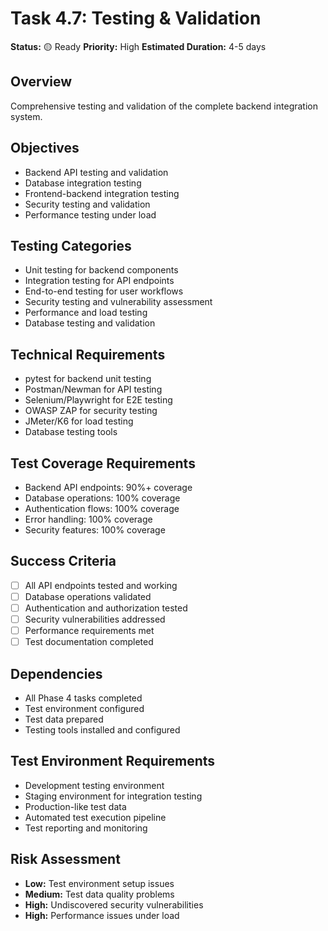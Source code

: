 # Task 4.7: Testing & Validation

**Status:** 🟡 Ready
**Priority:** High
**Estimated Duration:** 4-5 days

## Overview
Comprehensive testing and validation of the complete backend integration system.

## Objectives
- Backend API testing and validation
- Database integration testing
- Frontend-backend integration testing
- Security testing and validation
- Performance testing under load

## Testing Categories
- Unit testing for backend components
- Integration testing for API endpoints
- End-to-end testing for user workflows
- Security testing and vulnerability assessment
- Performance and load testing
- Database testing and validation

## Technical Requirements
- pytest for backend unit testing
- Postman/Newman for API testing
- Selenium/Playwright for E2E testing
- OWASP ZAP for security testing
- JMeter/K6 for load testing
- Database testing tools

## Test Coverage Requirements
- Backend API endpoints: 90%+ coverage
- Database operations: 100% coverage
- Authentication flows: 100% coverage
- Error handling: 100% coverage
- Security features: 100% coverage

## Success Criteria
- [ ] All API endpoints tested and working
- [ ] Database operations validated
- [ ] Authentication and authorization tested
- [ ] Security vulnerabilities addressed
- [ ] Performance requirements met
- [ ] Test documentation completed

## Dependencies
- All Phase 4 tasks completed
- Test environment configured
- Test data prepared
- Testing tools installed and configured

## Test Environment Requirements
- Development testing environment
- Staging environment for integration testing
- Production-like test data
- Automated test execution pipeline
- Test reporting and monitoring

## Risk Assessment
- **Low:** Test environment setup issues
- **Medium:** Test data quality problems
- **High:** Undiscovered security vulnerabilities
- **High:** Performance issues under load